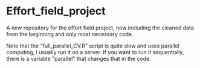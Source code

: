# Effort_field_project
A new repository for the effort field project, now including the cleaned data from the beginning and only most necessary code. 

Note that the "full_parallel_CV.R" script is quite slow and uses parallel computing, I usually run it on a server. If you want to run it sequentially, there is a variable "parallel" that changes that in the code.
